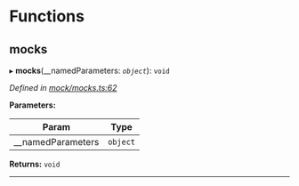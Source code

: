 

# Functions

<a id="mocks"></a>

##  mocks

▸ **mocks**(__namedParameters: *`object`*): `void`

*Defined in [mock/mocks.ts:62](https://github.com/polkadot-js/api/blob/eb143b3/packages/rpc-provider/src/mock/mocks.ts#L62)*

**Parameters:**

| Param | Type |
| ------ | ------ |
| __namedParameters | `object` |

**Returns:** `void`

___


